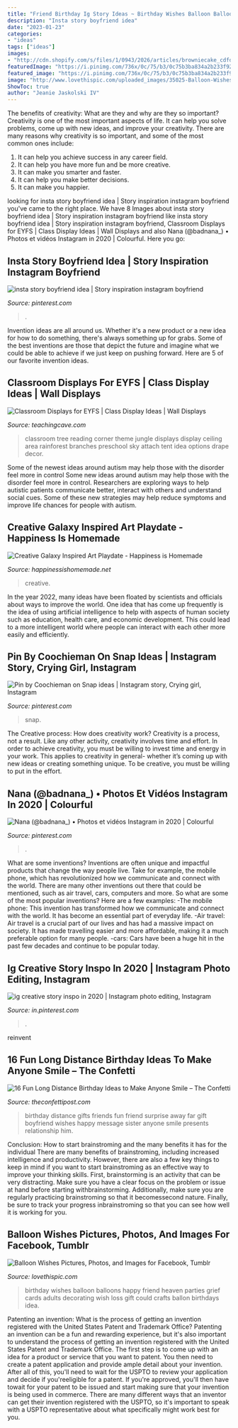 ```yaml
---
title: "Friend Birthday Ig Story Ideas ~ Birthday Wishes Balloon Balloons Happy Friend Heaven Parties Grief Cards Adults Decorating Wish Loss Gift Could Crafts Ballon Birthdays Idea"
description: "Insta story boyfriend idea"
date: "2023-01-23"
categories:
- "ideas"
tags: ["ideas"]
images:
- "http://cdn.shopify.com/s/files/1/0943/2026/articles/browniecake_cdfd2f48-8849-46c5-b32c-e1e5d1e44df8_grande.jpg?v=1468780885"
featuredImage: "https://i.pinimg.com/736x/0c/75/b3/0c75b3ba834a2b233f926f0ef63441d0.jpg"
featured_image: "https://i.pinimg.com/736x/0c/75/b3/0c75b3ba834a2b233f926f0ef63441d0.jpg"
image: "http://www.lovethispic.com/uploaded_images/35025-Balloon-Wishes.jpg"
ShowToc: true
author: "Jeanie Jaskolski IV"
---
```



The benefits of creativity: What are they and why are they so important?
Creativity is one of the most important aspects of life. It can help you solve problems, come up with new ideas, and improve your creativity. There are many reasons why creativity is so important, and some of the most common ones include: 
1) It can help you achieve success in any career field.
2) It can help you have more fun and be more creative. 
3) It can make you smarter and faster. 
4) It can help you make better decisions. 
5) It can make you happier.

	

		
looking for insta story boyfriend idea | Story inspiration instagram boyfriend you've came to the right place. We have 8 Images about insta story boyfriend idea | Story inspiration instagram boyfriend like insta story boyfriend idea | Story inspiration instagram boyfriend, Classroom Displays for EYFS | Class Display Ideas | Wall Displays and also Nana (@badnana_) • Photos et vidéos Instagram in 2020 | Colourful. Here you go:
		
    
## Insta Story Boyfriend Idea | Story Inspiration Instagram Boyfriend

<img loading=lazy src="https://i.pinimg.com/736x/ab/45/9c/ab459cc58684b2839a966c5db0d60b72.jpg" onerror="this.onerror=null;this.src='https://tse3.mm.bing.net/th?id=OIP.U2NiUVHIfY-x4odsDNUMeQHaNL&amp;pid=15.1';" alt="insta story boyfriend idea | Story inspiration instagram boyfriend">

_Source: pinterest.com_

>. 

	

Invention ideas are all around us. Whether it's a new product or a new idea for how to do something, there's always something up for grabs. Some of the best inventions are those that depict the future and imagine what we could be able to achieve if we just keep on pushing forward. Here are 5 of our favorite invention ideas.

    
## Classroom Displays For EYFS | Class Display Ideas | Wall Displays

<img loading=lazy src="http://www.teachingcave.com/wp-content/uploads/2013/10/tree-display.jpg" onerror="this.onerror=null;this.src='https://tse1.mm.bing.net/th?id=OIP.gomkWS2KPPK0MY3asCDkkgHaNJ&amp;pid=15.1';" alt="Classroom Displays for EYFS | Class Display Ideas | Wall Displays">

_Source: teachingcave.com_

>classroom tree reading corner theme jungle displays display ceiling area rainforest branches preschool sky attach tent idea options drape decor. 

	

Some of the newest ideas around autism may help those with the disorder feel more in control
Some new ideas around autism may help those with the disorder feel more in control. Researchers are exploring ways to help autistic patients communicate better, interact with others and understand social cues. Some of these new strategies may help reduce symptoms and improve life chances for people with autism.

    
## Creative Galaxy Inspired Art Playdate - Happiness Is Homemade

<img loading=lazy src="http://www.happinessishomemade.net/wp-content/uploads/2015/02/Art-Party-Supplies1.jpg" onerror="this.onerror=null;this.src='https://tse2.mm.bing.net/th?id=OIP.mtUD4v0L0GC2preV1bl1ZQHaEp&amp;pid=15.1';" alt="Creative Galaxy Inspired Art Playdate - Happiness is Homemade">

_Source: happinessishomemade.net_

>creative. 

	

In the year 2022, many ideas have been floated by scientists and officials about ways to improve the world. One idea that has come up frequently is the idea of using artificial intelligence to help with aspects of human society such as education, health care, and economic development. This could lead to a more intelligent world where people can interact with each other more easily and efficiently.

    
## Pin By Coochieman On Snap Ideas | Instagram Story, Crying Girl, Instagram

<img loading=lazy src="https://i.pinimg.com/originals/81/8c/c3/818cc39af2b262c4a7bff1bf922cd98a.jpg" onerror="this.onerror=null;this.src='https://tse3.mm.bing.net/th?id=OIP.yQuFuGkjTZiYfvZ8xwwXdgHaNL&amp;pid=15.1';" alt="Pin by Coochieman on Snap ideas | Instagram story, Crying girl, Instagram">

_Source: pinterest.com_

>snap. 

	

The Creative process: How does creativity work?
Creativity is a process, not a result. Like any other activity, creativity involves time and effort. In order to achieve creativity, you must be willing to invest time and energy in your work. This applies to creativity in general- whether it’s coming up with new ideas or creating something unique. To be creative, you must be willing to put in the effort.

    
## Nana (@badnana_) • Photos Et Vidéos Instagram In 2020 | Colourful

<img loading=lazy src="https://i.pinimg.com/736x/1a/99/79/1a99799edfe37e22940226725974caa7.jpg" onerror="this.onerror=null;this.src='https://tse4.mm.bing.net/th?id=OIP.WgXDkIhndkz5JYQ40AKWFAHaJP&amp;pid=15.1';" alt="Nana (@badnana_) • Photos et vidéos Instagram in 2020 | Colourful">

_Source: pinterest.com_

>. 

	

What are some inventions?
Inventions are often unique and impactful products that change the way people live. Take for example, the mobile phone, which has revolutionized how we communicate and connect with the world. There are many other inventions out there that could be mentioned, such as air travel, cars, computers and more. So what are some of the most popular inventions? Here are a few examples: 
-The mobile phone: This invention has transformed how we communicate and connect with the world. It has become an essential part of everyday life. 
-Air travel: Air travel is a crucial part of our lives and has had a massive impact on society. It has made travelling easier and more affordable, making it a much preferable option for many people. 
-cars: Cars have been a huge hit in the past few decades and continue to be popular today.

    
## Ig Creative Story Inspo In 2020 | Instagram Photo Editing, Instagram

<img loading=lazy src="https://i.pinimg.com/736x/0c/75/b3/0c75b3ba834a2b233f926f0ef63441d0.jpg" onerror="this.onerror=null;this.src='https://tse4.mm.bing.net/th?id=OIP.joSLrCMtWFXESg7WcFBw1QHaNL&amp;pid=15.1';" alt="ig creative story inspo in 2020 | Instagram photo editing, Instagram">

_Source: in.pinterest.com_

>. 

	

reinvent

    
## 16 Fun Long Distance Birthday Ideas To Make Anyone Smile – The Confetti

<img loading=lazy src="http://cdn.shopify.com/s/files/1/0943/2026/articles/browniecake_cdfd2f48-8849-46c5-b32c-e1e5d1e44df8_grande.jpg?v=1468780885" onerror="this.onerror=null;this.src='https://tse4.mm.bing.net/th?id=OIP.nI-zyWzBKaUMqs3wblgz_wAAAA&amp;pid=15.1';" alt="16 Fun Long Distance Birthday Ideas to Make Anyone Smile – The Confetti">

_Source: theconfettipost.com_

>birthday distance gifts friends fun friend surprise away far gift boyfriend wishes happy message sister anyone smile presents relationship him. 

	

Conclusion: How to start brainstroming and the many benefits it has for the individual
There are many benefits of brainstroming, including increased intelligence and productivity. However, there are also a few key things to keep in mind if you want to start brainstroming as an effective way to improve your thinking skills. First, brainstorming is an activity that can be very distracting. Make sure you have a clear focus on the problem or issue at hand before starting withbrainstorming. Additionally, make sure you are regularly practicing brainstroming so that it becomessecond nature. Finally, be sure to track your progress inbrainstroming so that you can see how well it is working for you.

    
## Balloon Wishes Pictures, Photos, And Images For Facebook, Tumblr

<img loading=lazy src="http://www.lovethispic.com/uploaded_images/35025-Balloon-Wishes.jpg" onerror="this.onerror=null;this.src='https://tse2.mm.bing.net/th?id=OIP.GxDe4VZSgrpHwBbl6tw64wHaPl&amp;pid=15.1';" alt="Balloon Wishes Pictures, Photos, and Images for Facebook, Tumblr">

_Source: lovethispic.com_

>birthday wishes balloon balloons happy friend heaven parties grief cards adults decorating wish loss gift could crafts ballon birthdays idea. 

	

Patenting an invention: What is the process of getting an invention registered with the United States Patent and Trademark Office?
Patenting an invention can be a fun and rewarding experience, but it's also important to understand the process of getting an invention registered with the United States Patent and Trademark Office. The first step is to come up with an idea for a product or service that you want to patent. You then need to create a patent application and provide ample detail about your invention. After all of this, you'll need to wait for the USPTO to review your application and decide if you'reeligible for a patent. If you're approved, you'll then have towait for your patent to be issued and start making sure that your invention is being used in commerce. There are many different ways that an inventor can get their invention registered with the USPTO, so it's important to speak with a USPTO representative about what specifically might work best for you.

